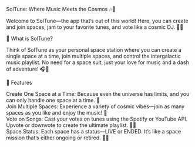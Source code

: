 SolTune: Where Music Meets the Cosmos 🎶🚀<br/>

Welcome to SolTune—the app that’s out of this world! Here, you can create and join spaces, jam to your favorite tunes, and vote like a cosmic DJ. 🌌✨<br/>

🚀 What is SolTune?<br/>

Think of SolTune as your personal space station where you can create a single space at a time, join multiple spaces, and control the intergalactic music playlist. No need for a space suit, just your love for music and a dash of adventure! 🎧🌠<br/>

🌟 Features<br/>

Create One Space at a Time: Because even the universe has limits, and you can only handle one space at a time. 🌌<br/>
Join Multiple Spaces: Experience a variety of cosmic vibes—join as many spaces as you like and enjoy the music! 🎵<br/>
Vote on Songs: Cast your votes on tunes using the Spotify or YouTube API. Upvote or downvote to create the ultimate playlist. 🚀🎶<br/>
Space Status: Each space has a status—LIVE or ENDED. It’s like a space mission that’s either ongoing or retired. 📡✨<br/>
